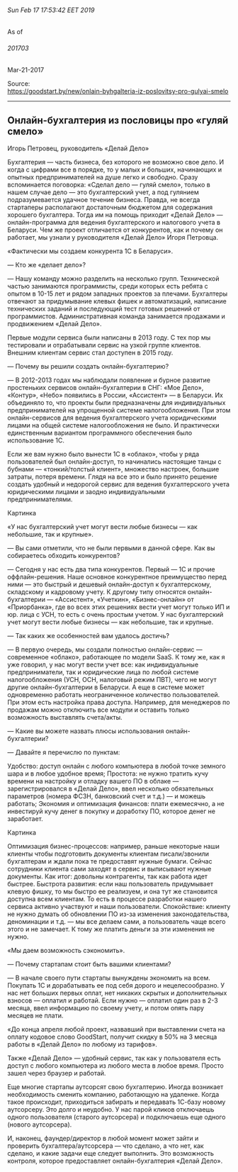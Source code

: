 ###### Sun Feb 17 17:53:42 EET 2019

As of 
###### 201703 
Mar-21-2017

Source:  
https://goodstart.by/new/onlain-byhgalteria-iz-poslovitsy-pro-gulyai-smelo

----

Онлайн-бухгалтерия из пословицы про «гуляй смело»
-
Игорь Петровец, руководитель «Делай Дело» 

Бухгалтерия — часть бизнеса, без которого не возможно свое дело. И когда с цифрами все в порядке, то у малых и больших, начинающих и опытных предпринимателей на душе легко и свободно. Сразу вспоминается поговорка: «Сделал дело — гуляй смело», только в нашем случае дело — это бухгалтерский учет, а под гулянием подразумевается удачное течение бизнеса. Правда, не всегда стартаперы располагают достаточным бюджетом для содержания хорошего бухгалтера. Тогда им на помощь приходит «Делай Дело» — онлайн-программа для ведения бухгалтерского и налогового учета в Беларуси. Чем же проект отличается от конкурентов, как и почему он работает, мы узнали у руководителя «Делай Дело» Игоря Петровца.
 

«Фактически мы создаем конкурента 1С в Беларуси».

 

— Кто же «делает дело»?

— Нашу команду можно разделить на несколько групп. Технической частью занимаются программисты, среди которых есть ребята с опытом в 10-15 лет и рядом западных проектов за плечами. Бухгалтеры отвечают за придумывание клевых фишек и автоматизаций, написание технических заданий и последующий тест готовых решений от программистов. Административная команда занимается продажами и продвижением «Делай Дело».

Первые модули сервиса были написаны в 2013 году. С тех пор мы тестировали и отрабатывали сервис на узкой группе клиентов. Внешним клиентам сервис стал доступен в 2015 году.


— Почему вы решили создать онлайн-бухгалтерию?

— В 2012-2013 годах мы наблюдали появление и бурное развитие простеньких сервисов онлайн-бухгалтерии в СНГ: «Мое Дело», «Контур», «Небо» появились в России, «Ассистент» — в Беларуси. Их объединяло то, что проекты были предназначены для индивидуальных предпринимателей на упрощенной системе налогообложения. При этом онлайн-сервисов для ведения бухгалтерского учета юридическими лицами на общей системе налогообложения не было. И практически единственным вариантом программного обеспечения было использование 1С.

Если же вам нужно было вынести 1С в «облако», чтобы у ряда пользователей был онлайн-доступ, то начинались настоящие танцы с бубнами — «тонкий/толстый клиент», множество настроек, большие затраты, потеря времени. Глядя на все это и было принято решение создать удобный и недорогой сервис для ведения бухгалтерского учета юридическими лицами и заодно индивидуальными предпринимателями.

Картинка

«У нас бухгалтерский учет могут вести любые бизнесы — как небольшие, так и крупные».

 

— Вы сами отметили, что не были первыми в данной сфере. Как вы собираетесь обходить конкурентов?

— Сегодня у нас есть два типа конкурентов. Первый — 1С и прочие оффлайн-решения. Наше основное конкурентное преимущество перед ними — это быстрый и дешевый онлайн-доступ к бухгалтерскому, складскому и кадровому учету. К другому типу относятся онлайн-бухгалтерии — «Ассистент», «Учеткин», «Бизнес-онлайн» от «Приорбанка», где во всех этих решениях вести учет могут только ИП и юр. лица с УСН, то есть с очень простым учетом. У нас бухгалтерский учет могут вести любые бизнесы — как небольшие, так и крупные.

 

— Так каких же особенностей вам удалось достичь?

— В первую очередь, мы создали полностью онлайн-сервис — современное «облако», работающее по модели SaaS. К тому же, как я уже говорил, у нас могут вести учет все: как индивидуальные предприниматели, так и юридические лица по любой системе налогообложения (УСН, ОСН, налоговый режим ПВТ), чего не могут другие онлайн-бухгалтерии в Беларуси. А еще в системе может одновременно работать неограниченное количество пользователей. При этом есть настройка права доступа. Например, для менеджеров по продажам можно отключить все модули и оставить только возможность выставлять счета/акты.

 

— Какие вы можете назвать плюсы использования онлайн-бухгалтерии?

— Давайте я перечислю по пунктам:

Удобство: доступ онлайн с любого компьютера в любой точке земного шара и в любое удобное время;
Простота: не нужно тратить кучу времени на настройку и отладку вашего ПО в облаке — зарегистрировался в «Делай Дело», ввел несколько обязательных параметров (номера ФСЗН, банковский счет и т.д.) — и можешь работать;
Экономия и оптимизация финансов: плати ежемесячно, а не инвестируй кучу денег в покупку и доработку ПО, которое денег не заработает.
 

Картинка

Оптимизация бизнес-процессов: например, раньше некоторые наши клиенты чтобы подготовить документы клиентам писали/звонили бухгалтерам и ждали пока те предоставят нужные бумаги. Сейчас сотрудники клиента сами заходят в сервис и выписывают нужные документы. Как итог: довольны контрагенты, так как работа идет быстрее.
Быстрота развития: если наш пользователь придумывает клевую фишку, то мы быстро ее реализуем, и она тут же становится доступна всем клиентам. То есть в процессе разработки нашего сервиса активно участвуют и наши пользователи.
Спокойствие: клиенту не нужно думать об обновлении ПО из-за изменения законодательства, деноминации и т.д. — мы все делаем сами, а пользователь чаще всего этого и не замечает. К тому же платить деньги за эти изменения не нужно.
 

«Мы даем возможность сэкономить».

 

— Почему стартапам стоит быть вашими клиентами?

— В начале своего пути стартапы вынуждены экономить на всем. Покупать 1С и дорабатывать ее под себя дорого и нецелесообразно. У нас нет больших первых оплат, нет никаких скрытых и дополнительных взносов — оплатил и работай. Если нужно — оплатил один раз в 2-3 месяца, ввел информацию по своему учету, и потом опять пару месяцев не плати.

 

«До конца апреля любой проект, назвавший при выставлении счета на оплату кодовое слово GoodStart, получит скидку в 50% на 3 месяца работы в «Делай Дело» по любому из тарифов».


Также «Делай Дело» — удобный сервис, так как у пользователя есть доступ с любого компьютера из любого места в любое время. Просто зашел через браузер и работай.

Еще многие стартапы аутсорсят свою бухгалтерию. Иногда возникает необходимость сменить компанию, работающую на удаленке. Когда такое происходит, приходиться забирать и передавать 1С-базу новому аутсорсеру. Это долго и неудобно. У нас парой кликов отключаешь одного пользователя (старого аутсорсера) и подключаешь еще одного (нового аутсорсера).

И, наконец, фаундер/директор в любой момент может зайти и проверить бухгалтера/аутсорсера — что сделано, а что нет, как сделано, и какие задачи еще следует выполнить. Это возможность контроля, которое предоставляет онлайн-бухгалтерия «Делай Дело».

